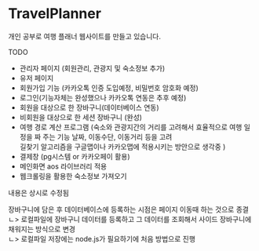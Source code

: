 # TravelPlanner

개인 공부로 여행 플래너 웹사이트를 만들고 있습니다.

TODO

- 관리자 페이지 (회원관리, 관광지 및 숙소정보 추가)
- 유저 페이지
- 회원가입 기능 (카카오톡 인증 도입예정, 비밀번호 암호화 예정)
- 로그인(기능자체는 완성했으나 카카오톡 연동은 추후 예정)
- 회원을 대상으로 한 장바구니(데이터베이스 연동)
- 비회원을 대상으로 한 세션 장바구니 (완성)
- 여행 경로 계산 프로그램 (숙소와 관광지간의 거리를 고려해서 효율적으로 여행 일정을 짜 주는 기능
  날짜, 이동수단, 이동거리 등을 고려   <br>
길찾기 알고리즘을 구글맵이나 카카오맵에 적용시키는 방안으로 생각중
)
- 결제창 (pg시스템 or 카카오페이 활용)
- 메인화면 aos 라이브러리 적용
- 웹크롤링을 활용한 숙소정보 가져오기


내용은 상시로 수정됨


장바구니에 담은 후 데이터베이스에 등록하는 시점은 페이지 이동때 하는 것으로 종결<br>
ㄴ> 로컬파일에 장바구니 데이터를 등록하고 그 데이터를 조회해서 사이드 장바구니에 채워지는 방식으로 변경<br>
ㄴ> 로컬파일 저장에는 node.js가 필요하기에 처음 방법으로 진행
